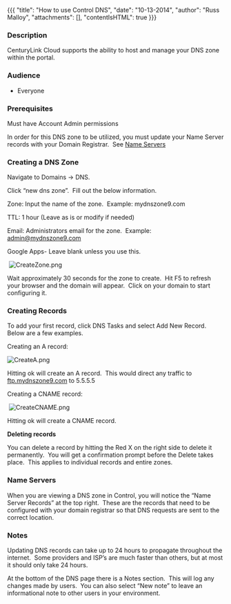{{{
  "title": "How to use Control DNS",
  "date": "10-13-2014",
  "author": "Russ Malloy",
  "attachments": [],
  "contentIsHTML": true
}}}

<h3>Description&nbsp;</h3>
<p>CenturyLink Cloud supports the ability to host and manage your DNS zone within the portal.</p>
<h3>Audience</h3>
<ul>
  <li>Everyone</li>
</ul>
<h3>Prerequisites</h3>
<p>Must have Account Admin permissions</p>
<p>In order for this DNS zone to be utilized, you must update your Name Server records with your Domain Registrar. &nbsp;See&nbsp;<a href="#ComRef">Name Servers</a>
</p>

<h3>Creating a DNS Zone</h3>
<p>Navigate to Domains -&gt; DNS. &nbsp;</p>
<p>Click “new dns zone”.&nbsp; Fill out the below information.</p>
<p>Zone: Input the name of the zone.&nbsp; Example: mydnszone9.com</p>
<p>TTL: 1 hour (Leave as is or modify if needed)</p>
<p>Email: Administrators email for the zone.&nbsp; Example: <a href="mailto:admin@mydnszone9.com">admin@mydnszone9.com</a>
</p>
<p>Google Apps- Leave blank unless you use this.</p>
<p>&nbsp;<img src="https://t3n.zendesk.com/attachments/token/g6pf6kex9y6y6n7/?name=CreateZone.png" alt="CreateZone.png" />
</p>

<p>Wait approximately 30 seconds for the zone to create.&nbsp; Hit F5 to refresh your browser and the domain will appear.&nbsp; Click on your domain to start configuring it.</p>

<h3>Creating Records</h3>
<p>To add your first record, click DNS Tasks and select Add New Record.&nbsp; Below are a few examples.</p>
<p>Creating an A record:</p>
<p><img src="https://t3n.zendesk.com/attachments/token/abxiu0k0skztrz3/?name=CreateA.png" alt="CreateA.png" />
</p>

<p>Hitting ok will create an A record.&nbsp; This would direct any traffic to <a href="ftp://ftp.mydnszone9.com/">ftp.mydnszone9.com</a> to 5.5.5.5</p>
<p>Creating a CNAME record:</p>
<p>&nbsp;<img src="https://t3n.zendesk.com/attachments/token/5vdqo5wz0sqzzfq/?name=CreateCNAME.png" alt="CreateCNAME.png" />
</p>
<p>Hitting ok will create a CNAME record. &nbsp;</p>

<p><strong>Deleting records</strong>
</p>
<p>You can delete a record by hitting the Red X on the right side to delete it permanently.&nbsp; You will get a confirmation prompt before the Delete takes place.&nbsp; This applies to individual records and entire zones.</p>

<h3><a name="ComRef"></a>Name Servers</h3>
<p>When you are viewing a DNS zone in Control, you will notice the “Name Server Records” at the top right.&nbsp; These are the records that need to be configured with your domain registrar so that DNS requests are sent to the correct location. &nbsp;</p>

<h3>Notes</h3>
<p>Updating DNS records can take up to 24 hours to propagate throughout the internet.&nbsp; Some providers and ISP’s are much faster than others, but at most it should only take 24 hours.</p>
<p>At the bottom of the DNS page there is a Notes section.&nbsp; This will log any changes made by users.&nbsp; You can also select “New note” to leave an informational note to other users in your environment.</p>
